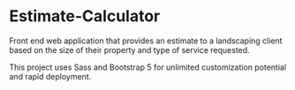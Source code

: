# Estimate-Calculator
Front end web application that provides an estimate to a landscaping client based on the size of their property and type of service requested.

This project uses Sass and Bootstrap 5 for unlimited customization potential and rapid deployment. 
